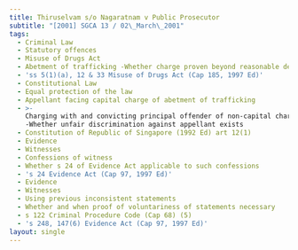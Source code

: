 ```yaml
---
title: Thiruselvam s/o Nagaratnam v Public Prosecutor
subtitle: "[2001] SGCA 13 / 02\_March\_2001"
tags:
  - Criminal Law
  - Statutory offences
  - Misuse of Drugs Act
  - Abetment of trafficking -Whether charge proven beyond reasonable de abt
  - 'ss 5(1)(a), 12 & 33 Misuse of Drugs Act (Cap 185, 1997 Ed)'
  - Constitutional Law
  - Equal protection of the law
  - Appellant facing capital charge of abetment of trafficking
  - >-
    Charging with and convicting principal offender of non-capital charge
    -Whether unfair discrimination against appellant exists
  - Constitution of Republic of Singapore (1992 Ed) art 12(1)
  - Evidence
  - Witnesses
  - Confessions of witness
  - Whether s 24 of Evidence Act applicable to such confessions
  - 's 24 Evidence Act (Cap 97, 1997 Ed)'
  - Evidence
  - Witnesses
  - Using previous inconsistent statements
  - Whether and when proof of voluntariness of statements necessary
  - s 122 Criminal Procedure Code (Cap 68) (5)
  - 's 248, 147(6) Evidence Act (Cap 97, 1997 Ed)'
layout: single
---
```


